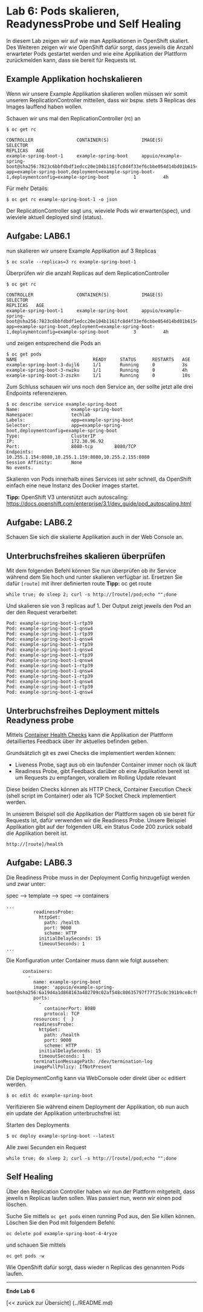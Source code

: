 # Lab 6: Pods skalieren, ReadynessProbe und Self Healing

In diesem Lab zeigen wir auf wie man Applikationen in OpenShift skaliert. Des Weiteren zeigen wir wie OpenShift dafür sorgt, dass jeweils die Anzahl erwarteter Pods gestartet werden und wie eine Applikation der Plattform zurückmelden kann, dass sie bereit für Requests ist.

## Example Applikation hochskalieren

Wenn wir unsere Example Applikation skalieren wollen müssen wir somit unserem ReplicationController mitteilen, dass wir bspw. stets 3 Replicas des Images lauffend haben wollen.

Schauen wir uns mal den ReplicationController (rc) an

```
$ oc get rc

CONTROLLER                CONTAINER(S)            IMAGE(S)                                                                                                                SELECTOR                                                                                              REPLICAS   AGE
example-spring-boot-1     example-spring-boot     appuio/example-spring-boot@sha256:7823c6bbfdbdf1edcc20e104b1161fc8d4f33ef6cbbe054d14bd01b6154f90b0                      app=example-spring-boot,deployment=example-spring-boot-1,deploymentconfig=example-spring-boot         1          4h
```

Für mehr Details:

```
$ oc get rc example-spring-boot-1 -o json
```

Der ReplicationController sagt uns, wieviele Pods wir erwarten(spec), und wieviele aktuell deployed sind (status).

## Aufgabe: LAB6.1
nun skalieren wir unsere Example Applikation auf 3 Replicas

```
$ oc scale --replicas=3 rc example-spring-boot-1
```

Überprüfen wir die anzahl Replicas auf dem ReplicationController

```
$ oc get rc

CONTROLLER                CONTAINER(S)            IMAGE(S)                                                                                                                SELECTOR                                                                                              REPLICAS   AGE
example-spring-boot-1     example-spring-boot     appuio/example-spring-boot@sha256:7823c6bbfdbdf1edcc20e104b1161fc8d4f33ef6cbbe054d14bd01b6154f90b0                      app=example-spring-boot,deployment=example-spring-boot-1,deploymentconfig=example-spring-boot         3          4h
```

und zeigen entsprechend die Pods an

```
$ oc get pods
NAME                            READY     STATUS      RESTARTS   AGE
example-spring-boot-3-dujl6     1/1       Running     0          3s
example-spring-boot-3-nwzku     1/1       Running     0          4h
example-spring-boot-3-zszkn     1/1       Running     0          10s

```

Zum Schluss schauen wir uns noch den Service an, der sollte jetzt alle drei Endpoints referenzieren.
```
$ oc describe service example-spring-boot
Name:                   example-spring-boot
Namespace:              techlab
Labels:                 app=example-spring-boot
Selector:               app=example-spring-boot,deploymentconfig=example-spring-boot
Type:                   ClusterIP
IP:                     172.30.96.92
Port:                   8080-tcp        8080/TCP
Endpoints:              10.255.1.154:8080,10.255.1.159:8080,10.255.2.155:8080
Session Affinity:       None
No events.

```

Skalieren von Pods innerhalb eines Services ist sehr schnell, da OpenShift einfach eine neue Instanz des Docker images startet.

**Tipp:** OpenShift V3 unterstützt auch autoscaling: https://docs.openshift.com/enterprise/3.1/dev_guide/pod_autoscaling.html

## Aufgabe: LAB6.2

Schauen Sie sich die skalierte Applikation auch in der Web Console an.

## Unterbruchsfreihes skalieren überprüfen

Mit dem folgenden Befehl können Sie nun überprüfen ob ihr Service während dem Sie hoch und runter skalieren verfügbar ist.
Ersetzen Sie dafür `[route]` mit ihrer definierten route 
**Tipp:** oc get route

```
while true; do sleep 2; curl -s http://[route]/pod;echo "";done
```

Und skalieren sie von 3 replicas auf 1.
Der Output zeigt jeweils den Pod an der den Request verarbeitet:

```
Pod: example-spring-boot-1-rtp39
Pod: example-spring-boot-1-qnsw4
Pod: example-spring-boot-1-rtp39
Pod: example-spring-boot-1-qnsw4
Pod: example-spring-boot-1-rtp39
Pod: example-spring-boot-1-qnsw4
Pod: example-spring-boot-1-rtp39
Pod: example-spring-boot-1-qnsw4
Pod: example-spring-boot-1-rtp39
Pod: example-spring-boot-1-qnsw4
Pod: example-spring-boot-1-rtp39
Pod: example-spring-boot-1-qnsw4
Pod: example-spring-boot-1-rtp39
Pod: example-spring-boot-1-qnsw4
```

## Unterbruchsfreihes Deployment mittels Readyness probe

Mittels [Container Health Checks](https://docs.openshift.com/enterprise/3.1/dev_guide/application_health.html) kann die Applikation der Plattform detailliertes Feedback über ihr aktuelles befinden geben. 

Grundsätzlich git es zwei Checks die implementiert werden können:

- Liveness Probe, sagt aus ob ein laufender Container immer noch ok läuft
- Readiness Probe, gibt Feedback darüber ob eine Applikation bereit ist um Requests zu empfangen, vorallem im Rolling Update relevant

Diese beiden Checks können als HTTP Check, Container Execution Check (shell script im Container) oder als TCP Socket Check implementiert werden.

In unserem Beispiel soll die Applikation der Plattform sagen ob sie bereit für Requests ist, dafür verwenden wir die Readiness Probe. Unsere Beispiel Applikation gibt auf der folgenden URL ein Status Code 200 zurück sobald die Applikation bereit ist.
```
http://[route]/health
```

## Aufgabe: LAB6.3

Die Readiness Probe muss in der Deployment Config hinzugefügt werden und zwar unter:

spec --> template --> spec --> containers

```
...
          readinessProbe:
            httpGet:
              path: /health
              port: 9000
              scheme: HTTP
            initialDelaySeconds: 15
            timeoutSeconds: 1
...
```

Die Konfiguration unter Container muss dann wie folgt aussehen:

```
      containers:
        -
          name: example-spring-boot
          image: 'appuio/example-spring-boot@sha256:6a19d4a1d868163a402709c02af548c80635797f77f25c0c391b9ce8cf9a56cf'
          ports:
            -
              containerPort: 8080
              protocol: TCP
          resources: {  }
          readinessProbe:
            httpGet:
              path: /health
              port: 9000
              scheme: HTTP
            initialDelaySeconds: 15
            timeoutSeconds: 1
          terminationMessagePath: /dev/termination-log
          imagePullPolicy: IfNotPresent
```

Die DeploymentConfig kann via WebConsole oder direkt über `oc` editiert werden.
```
$ oc edit dc example-spring-boot
```

Verifizieren Sie während einem Deployment der Applikation, ob nun auch ein update der Applikation unterbruchsfrei ist:

Starten des Deployments
```
$ oc deploy example-spring-boot --latest
```
Alle zwei Secunden ein Request
```
while true; do sleep 2; curl -s http://[route]/pod;echo "";done
``` 


## Self Healing

Über den Replication Controller haben wir nun der Plattform mitgeteilt, dass jeweils n Replicas laufen sollen. Was passiert nun, wenn wir einen pod löschen.

Suche Sie mittels `oc get pods` einen running Pod aus, den Sie killen können.
Löschen Sie den Pod mit folgendem Befehl:
``` 
oc delete pod example-spring-boot-4-4ryze
``` 

und schauen Sie mittels
``` 
oc get pods -w
``` 

Wie OpenShift dafür sorgt, dass wieder n Replicas des genannten Pods laufen.


---

**Ende Lab 6**

[<< zurück zur Übersicht] (../README.md)


